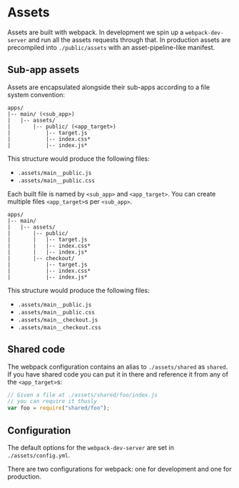# Assets

Assets are built with webpack. In development we spin up a `webpack-dev-server` and run all the assets requests through that. In production assets are precompiled into `./public/assets` with an asset-pipeline-like manifest.

## Sub-app assets

Assets are encapsulated alongside their sub-apps according to a file system convention:

```
apps/
|-- main/ (<sub_app>)
|   |-- assets/
|       |-- public/ (<app_target>)
|           |-- target.js
|           |-- index.css*
|           |-- index.js*
```

This structure would produce the following files:

* `.assets/main__public.js`
* `.assets/main__public.css`

Each built file is named by `<sub_app>` and `<app_target>`. You can create multiple files `<app_target>`s per `<sub_app>`.

```
apps/
|-- main/
|   |-- assets/
|       |-- public/
|       |   |-- target.js
|       |   |-- index.css*
|       |   |-- index.js*
|       |-- checkout/
|           |-- target.js
|           |-- index.css*
|           |-- index.js*
```

This structure would produce the following files:

* `.assets/main__public.js`
* `.assets/main__public.css`
* `.assets/main__checkout.js`
* `.assets/main__checkout.css`

## Shared code

The webpack configuration contains an alias to `./assets/shared` as `shared`. If you have shared code you can put it in there and reference it from any of the `<app_target>`s:

```js
// Given a file at ./assets/shared/foo/index.js
// you can require it thusly
var foo = require("shared/foo");
```

## Configuration

The default options for the `webpack-dev-server` are set in `./assets/config.yml`.

There are two configurations for webpack: one for development and one for production.
